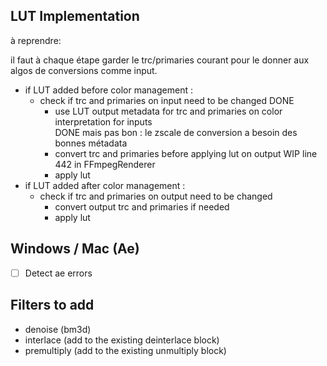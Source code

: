 ## LUT Implementation

à reprendre:

il faut à chaque étape garder le trc/primaries courant pour le donner aux algos de conversions comme input.

- if LUT added before color management :
    - check if trc and primaries on input need to be changed DONE
        - use LUT output metadata for trc and primaries on color interpretation for inputs  
        DONE mais pas bon : le zscale de conversion a besoin des bonnes métadata
        - convert trc and primaries before applying lut on output WIP line 442 in FFmpegRenderer
        - apply lut
- if LUT added after color management :
    - check if trc and primaries on output need to be changed
        - convert output trc and primaries if needed
        - apply lut

## Windows / Mac (Ae)

- [ ] Detect ae errors

## Filters to add

- denoise (bm3d)
- interlace (add to the existing deinterlace block)
- premultiply (add to the existing unmultiply block)
